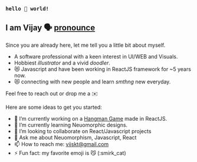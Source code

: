 ### `hello 👋 world!`

## I am Vijay 🗣️ [pronounce](https://www.youtube.com/watch?v=Ubd1OUxmBm0)

Since you are already here, let me tell you a little bit about myself.

- A software professional with a keen interest in UI/WEB and Visuals. 
- Hobbiest *illustrator* and a vivid *doodler*.
- 😻 Javascript and have been working in ReactJS framework for ~5 years now.
- 😻 connecting with new people and learn *smthng* new everyday.

Feel free to reach out or drop me a ✉️

Here are some ideas to get you started:

- 🔭 I’m currently working on a [Hangman Game](https://github.com/vijayjangid/react-hangman/blob/main/README.md "@vijayjangid/react-hangman") made in ReactJS.
- 🌱 I’m currently learning Neuomorphic designs.
- 👯 I’m looking to collaborate on React/Javascript projects
- 💬 Ask me about Neuomorphism, Javascript, React
- 📫 How to reach me: vijskt@gmail.com
- ⚡ Fun fact: my favorite emoji is 😼 (:smirk_cat)

